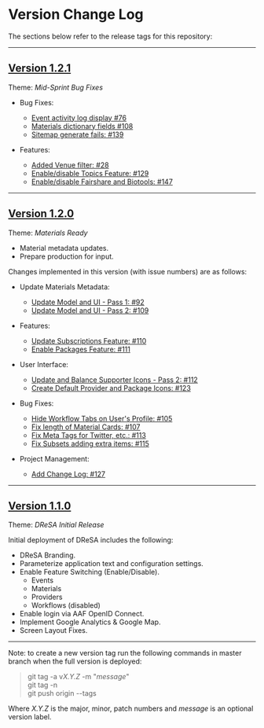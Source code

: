 # Version Change Log
The sections below refer to the release tags for this repository:

---
## [Version 1.2.1](https://github.com/nrmay/TeSS/releases/tag/v1.2.1)

Theme: *Mid-Sprint Bug Fixes*

- Bug Fixes:
  - [Event activity log display #76](https://github.com/nrmay/TeSS/issues/76)
  - [Materials dictionary fields #108](https://github.com/nrmay/TeSS/issues/108)
  - [Sitemap generate fails: #139](https://github.com/nrmay/TeSS/issues/139)


- Features:
  - [Added Venue filter: #28](https://github.com/nrmay/TeSS/issues/28)
  - [Enable/disable Topics Feature: #129](https://github.com/nrmay/TeSS/issues/129)
  - [Enable/disable Fairshare and Biotools: #147](https://github.com/nrmay/TeSS/issues/147)

---
## [Version 1.2.0](https://github.com/nrmay/TeSS/releases/tag/v1.2.0)  

Theme: *Materials Ready*

  - Material metadata updates.
  - Prepare production for input.

Changes implemented in this version (with issue numbers) are as follows:
- Update Materials Metadata: 
  - [Update Model and UI - Pass 1: #92](https://github.com/nrmay/TeSS/issues/92)
  - [Update Model and UI - Pass 2: #109](https://github.com/nrmay/TeSS/issues/109)
  
- Features:
  - [Update Subscriptions Feature: #110](https://github.com/nrmay/TeSS/issues/110)
  - [Enable Packages Feature: #111](https://github.com/nrmay/TeSS/issues/111)

- User Interface:
  - [Update and Balance Supporter Icons - Pass 2: #112](https://github.com/nrmay/TeSS/issues/112)
  - [Create Default Provider and Package Icons: #123](https://github.com/nrmay/TeSS/issues/123)

- Bug Fixes:
  - [Hide Workflow Tabs on User's Profile: #105](https://github.com/nrmay/TeSS/issues/105)
  - [Fix length of Material Cards: #107](https://github.com/nrmay/TeSS/issues/107)
  - [Fix Meta Tags for Twitter, etc.: #113](https://github.com/nrmay/TeSS/issues/113)
  - [Fix Subsets adding extra items: #115](https://github.com/nrmay/TeSS/issues/115)

- Project Management:
  - [Add Change Log: #127](https://github.com/nrmay/TeSS/issues/127)

---
## [Version 1.1.0](https://github.com/nrmay/TeSS/releases/tag/v1.1.0)  

Theme: *DReSA Initial Release*

Initial deployment of DReSA includes the following:

- DReSA Branding.
- Parameterize application text and configuration settings.
- Enable Feature Switching (Enable/Disable).  
  - Events
  - Materials
  - Providers
  - Workflows (disabled)
- Enable login via AAF OpenID Connect.
- Implement Google Analytics & Google Map.
- Screen Layout Fixes.

--- 
Note: to create a new version tag run the following commands in master branch
when the full version is deployed:
> git tag -a v*X.Y.Z* -m "*message*"  
> git tag -n  
> git push origin --tags

Where *X.Y.Z* is the major, minor, patch numbers and *message* is an optional version label.  
